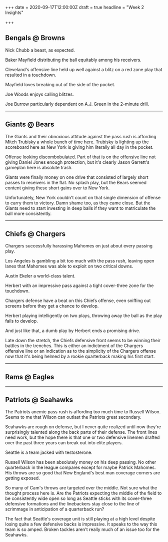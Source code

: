 +++
date = 2020-09-17T12:00:00Z
draft = true
headline = "Week 2 Insights"

+++
## Bengals @ Browns

Nick Chubb a beast, as expected.

Baker Mayfield distributing the ball equitably among his receivers.

Cleveland's offensive line held up well against a blitz on a red zone play that resulted in a touchdown.

Mayfield loves breaking out of the side of the pocket.

Joe Woods enjoys calling blitzes.

Joe Burrow particularly dependent on A.J. Green in the 2-minute drill.

***

## Giants @ Bears

The Giants and their obnoxious attitude against the pass rush is affording Mitch Trubisky a whole bunch of time here. Trubisky is lighting up the scoreboard here as New York is giving him literally all day in the pocket.

Offense looking discombobulated. Part of that is on the offensive line not giving Daniel Jones enough protection, but it's clearly Jason Garrett's gameplan here is absolute trash.

Giants were finally money on one drive that consisted of largely short passes to receivers in the flat. No splash play, but the Bears seemed content giving these short gains over to New York.

Unfortunately, New York couldn't count on that single dimension of offense to carry them to victory. Damn shame too, as they came close. But the Giants need to start investing in deep balls if they want to matriculate the ball more consistently.

***

## Chiefs @ Chargers

Chargers successfully harassing Mahomes on just about every passing play.

Los Angeles is gambling a bit too much with the pass rush, leaving open lanes that Mahomes was able to exploit on two critical downs.

Austin Ekeler a world-class talent.

Herbert with an impressive pass against a tight cover-three zone for the touchdown.

Chargers defense have a beat on this Chiefs offense, even sniffing out screens before they get a chance to develop.

Herbert playing intelligently on two plays, throwing away the ball as the play fails to develop.

And just like that, a dumb play by Herbert ends a promising drive.

Late down the stretch, the Chiefs defensive front seems to be winning their battles in the trenches. This is either an indictment of the Chargers offensive line or an indication as to the simplicity of the Chargers offense now that it's being helmed by a rookie quarterback making his first start.

***

## Rams @ Eagles

***

## Patriots @ Seahawks

The Patriots anemic pass rush is affording too much time to Russell Wilson. Seems to me that Wilson can outlast the Patriots great secondary.

Seahawks are rough on defense, but I never quite realized until now they're surprisingly talented along the back parts of their defense. The front lines need work, but the hope there is that one or two defensive linemen drafted over the past three years can break out into elite players.

Seattle is a team jacked with testosterone.

Russell Wilson has been absolutely money on his deep passing. No other quarterback in the league compares except for maybe Patrick Mahomes. His throws are so good that New England's best man coverage corners are getting exposed.

So many of Cam's throws are targeted over the middle. Not sure what the thought process here is. Are the Patriots expecting the middle of the field to be consistently wide open so long as Seattle sticks with its cover-three defensive formations and the linebackers stay close to the line of scrimmage in anticipation of a quarterback run?

The fact that Seattle's coverage unit is still playing at a high level despite losing quite a few defensive backs is impressive. It speaks to the way this team is so amped. Broken tackles aren't really much of an issue too for the Seahawks.